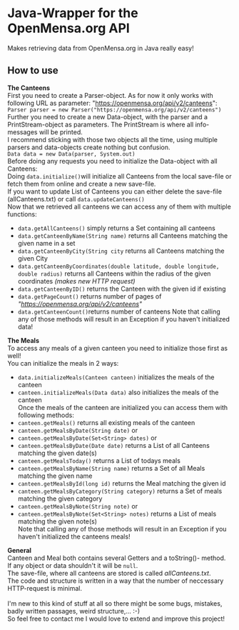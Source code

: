 # Java-Wrapper for the OpenMensa.org API
Makes retrieving data from OpenMensa.org in Java really easy! </br>
## How to use </br>
**The Canteens** </br>
First you need to create a Parser-object. As for now it only works with following URL as parameter: "https://openmensa.org/api/v2/canteens": </br>
`Parser parser = new Parser("https://openmensa.org/api/v2/canteens")` </br>
Further you need to create a new Data-object, with the parser and a PrintStream-object as parameters. The PrintStream is where all 
info-messages will be printed.</br>
I recommend sticking with those two objects all the time, using multiple parsers and data-objects create nothing but confusion. </br>
`Data data = new Data(parser, System.out)` </br>
Before doing any requests you need to initialize the Data-object with all Canteens: </br>
Doing `data.initialize()`will initialize all Canteens from the local save-file or fetch them from online and create a new save-file. </br>
If you want to update List of Canteens you can either delete the save-file (allCanteens.txt) or call `data.updateCanteens()` </br>
Now that we retrieved all canteens we can access any of them with multiple functions: </br>
* `data.getAllCanteens()` simply returns a Set containing all canteens </br>
* `data.getCanteenByName(String name)` returns all Canteens matching the given name in a set</br>
* `data.getCanteenByCity(String city` returns all Canteens matching the given City </br>
* `data.getCanteenByCoordinates(double latitude, double longitude, double radius)` returns all Canteens within the radius of the given coordinates *(makes new HTTP request)* </br>
* `data.getCanteenByID()` returns the Canteen with the given id if existing </br>
* `data.getPageCount()` returns number of pages of *"https://openmensa.org/api/v2/canteens"* </br>
* `data.getCanteenCount()`returns number of canteens
Note that calling any of those methods will result in an Exception if you haven't initialized data!

**The Meals**</br>
To access any meals of a given canteen you need to initialize those first as well! </br>
You can initialize the meals in 2 ways: </br>
* `data.initializeMeals(Canteen canteen)` initializes the meals of the canteen </br>
* `canteen.initializeMeals(Data data)` also initializes the meals of the canteen </br>
Once the meals of the canteen are initialized you can access them with following methods: </br>
* `canteen.getMeals()` returns all existing meals of the canteen </br>
* `canteen.getMealsByDate(String date)` or </br>
* `canteen.getMealsByDate(Set<String> dates)` or </br>
* `canteen.getMealsByDate(Date date)` returns a List of all Canteens matching the given date(s) </br>
* `canteen.getMealsToday()` returns a List of todays meals </br>
* `canteen.getMealsByName(String name)` returns a Set of all Meals matching the given name </br>
* `canteen.getMealsById(long id)` returns the Meal matching the given id </br>
* `canteen.getMealsByCategory(String category)` returns a Set of meals matching the given category </br>
* `canteen.getMealsByNote(String note)` or </br>
* `canteen.getMealsByNote(Set<String> notes)` returns a List of meals matching the given note(s) </br>
Note that calling any of those methods will result in an Exception if you haven't initialized the canteens meals!

**General**</br>
Canteen and Meal both contains several Getters and a toString()- method. </br>
If any object or data shouldn't it will be `null`. </br>
The save-file, where all canteens are stored is called *allCanteens.txt*. </br>
The code and structure is written in a way that the number of neccessary HTTP-request is minimal.</br></br>
I'm new to this kind of stuff at all so there might be some bugs, mistakes, badly written passages, weird structure,... :-) </br>
So feel free to contact me I would love to extend and improve this project!
